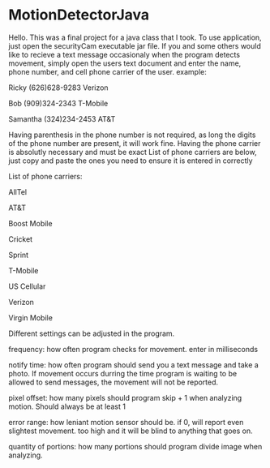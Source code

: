 # MotionDetectorJava

Hello. This was a final project for a java class that I took. To use application, just open the securityCam executable jar file.
If you and some others would like to recieve a text message occasionaly when the program detects movement, simply open the users text document and enter the name, phone number, and cell phone carrier of the user.
example:

Ricky (626)628-9283 Verizon

Bob (909)324-2343 T-Mobile

Samantha (324)234-2453 AT&T

Having parenthesis in the phone number is not required, as long the digits of the phone number are present, it will work fine.
Having the phone carrier is absolutly necessary and must be exact
List of phone carriers are below, just copy and paste the ones you need to ensure it is entered in correctly

List of phone carriers:

AllTel

AT&T

Boost Mobile

Cricket

Sprint

T-Mobile

US Cellular

Verizon

Virgin Mobile

Different settings can be adjusted in the program.

frequency: how often program checks for movement. enter in milliseconds

notify time: how often program should send you a text message and take a photo. If movement occurs durring the time program is waiting to be allowed to send messages, the movement will not be reported.

pixel offset: how many pixels should program skip + 1 when analyzing motion. Should always be at least 1

error range: how leniant motion sensor should be. if 0, will report even slightest movement. too high and it will be blind to anything that goes on.

quantity of portions: how many portions should program divide image when analyzing.
